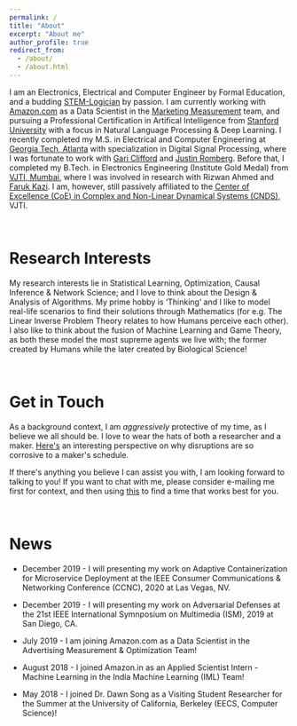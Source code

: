```yaml
---
permalink: /
title: "About"
excerpt: "About me"
author_profile: true
redirect_from: 
  - /about/
  - /about.html
---
```


I am an Electronics, Electrical and Computer Engineer by Formal Education, and a budding [STEM-Logician](https://en.wikipedia.org/wiki/Science,_technology,_engineering,_and_mathematics) by passion. I am currently working with [Amazon.com](https://www.amazon.jobs/en/principles) as a Data Scientist in the [Marketing Measurement](https://www.amazon.jobs/en/search?offset=0&result_limit=10&sort=relevant&category=data-science&cities[]=Seattle%2C%20Washington%2C%20USA&business_category[]=advertising&distanceType=Mi&radius=24km&latitude=&longitude=&loc_group_id=&loc_query=&base_query=measurement&city=&country=&region=&county=&query_options=&) team, and pursuing a Professional Certification in Artifical Intelligence from [Stanford University](https://www.stanford.edu) with a focus in Natural Language Processing & Deep Learning. I recently completed my M.S. in Electrical and Computer Engineering at [Georgia Tech, Atlanta](https://www.gatech.edu/) with specialization in Digital Signal Processing, where I was fortunate to work with [Gari Clifford](http://gdclifford.info/people/gari) and [Justin Romberg](https://jrom.ece.gatech.edu). Before that, I completed my B.Tech. in Electronics Engineering (Institute Gold Medal) from [VJTI, Mumbai](https://www.vjti.ac.in/), where I was involved in research with Rizwan Ahmed and [Faruk Kazi](https://www.vjti.ac.in/images/coe-cnds/project/resume/kazi_sir.pdf). I am, however, still passively affiliated to the [Center of Excellence (CoE) in Complex and Non-Linear Dynamical Systems (CNDS)](https://www.vjti.ac.in/images/coe-cnds/project/index.html), VJTI. 

<br>

Research Interests
======

My research interests lie in Statistical Learning, Optimization, Causal Inference & Network Science; and I love to think about the Design & Analysis of Algorithms. My prime hobby is ‘Thinking’ and I like to model real-life scenarios to find their solutions through Mathematics (for e.g. The Linear Inverse Problem Theory relates to how Humans perceive each other). I also like to think about the fusion of Machine Learning and Game Theory, as both these model the most supreme agents we live with; the former created by Humans while the later created by Biological Science! 

<br>

Get in Touch
======

As a background context, I am <i>aggressively</i> protective of my time, as I believe we all should be. I love to wear the hats of both a researcher and a maker. [Here's](http://www.paulgraham.com/makersschedule.html) an interesting perspective on why disruptions are so corrosive to a maker's schedule. 

If there's anything you believe I can assist you with, I am looking forward to talking to you! If you want to chat with me, please consider e-mailing me first for context, and then using [this](https://calendly.com/nishant-keni) to find a time that works best for you.


<br>

News
======

* December 2019 - I will presenting my work on Adaptive Containerization for Microservice Deployment at the IEEE Consumer Communications & Networking Conference (CCNC), 2020 at Las Vegas, NV.

* December 2019 - I will presenting my work on Adversarial Defenses at the 21st IEEE International Symnposium on Multimedia (ISM), 2019 at San Diego, CA.

* July 2019 - I am joining Amazon.com as a Data Scientist in the Advertising Measurement & Optimization Team!

* August 2018 - I joined Amazon.in as an Applied Scientist Intern - Machine Learning in the India Machine Learning (IML) Team!

* May 2018 - I joined Dr. Dawn Song as a Visiting Student Researcher for the Summer at the University of California, Berkeley (EECS, Computer Science)!
